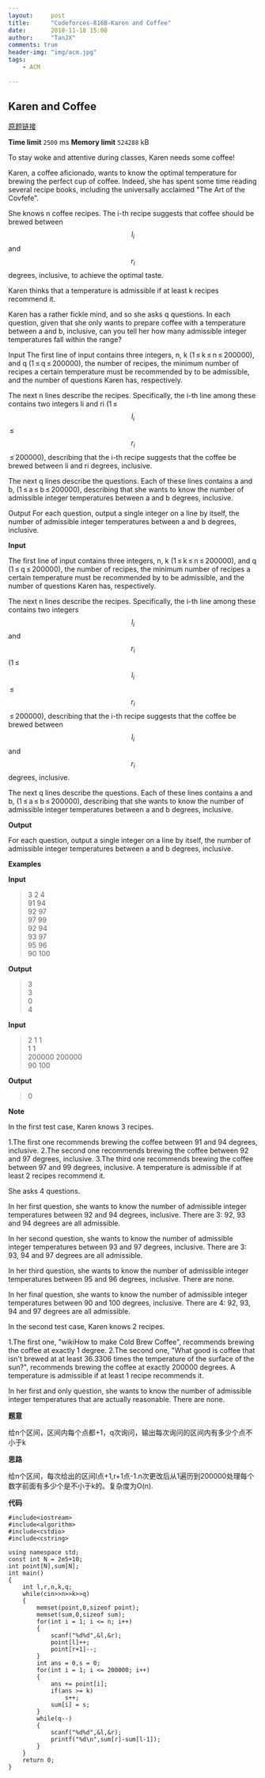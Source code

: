 ```yaml
---
layout:     post
title:      "Codeforces-816B-Karen and Coffee"
date:       2018-11-18 15:00
author:     "TanJX"
comments: true
header-img: "img/acm.jpg"
tags:
    - ACM
    
---
```


## Karen and Coffee 

[原题链接](https://codeforces.com/problemset/problem/816/B)

**Time limit** ```2500``` ms     **Memory limit** ```524288``` kB

To stay woke and attentive during classes, Karen needs some coffee!


Karen, a coffee aficionado, wants to know the optimal temperature for brewing the perfect cup of coffee. Indeed, she has spent some time reading several recipe books, including the universally acclaimed "The Art of the Covfefe".

She knows n coffee recipes. The i-th recipe suggests that coffee should be brewed between $$l_i$$ and $$r_i$$ degrees, inclusive, to achieve the optimal taste.

Karen thinks that a temperature is admissible if at least k recipes recommend it.

Karen has a rather fickle mind, and so she asks q questions. In each question, given that she only wants to prepare coffee with a temperature between a and b, inclusive, can you tell her how many admissible integer temperatures fall within the range?

Input
The first line of input contains three integers, n, k (1 ≤ k ≤ n ≤ 200000), and q (1 ≤ q ≤ 200000), the number of recipes, the minimum number of recipes a certain temperature must be recommended by to be admissible, and the number of questions Karen has, respectively.

The next n lines describe the recipes. Specifically, the i-th line among these contains two integers li and ri (1 ≤ $$l_i$$ ≤ $$r_i$$ ≤ 200000), describing that the i-th recipe suggests that the coffee be brewed between li and ri degrees, inclusive.

The next q lines describe the questions. Each of these lines contains a and b, (1 ≤ a ≤ b ≤ 200000), describing that she wants to know the number of admissible integer temperatures between a and b degrees, inclusive.

Output
For each question, output a single integer on a line by itself, the number of admissible integer temperatures between a and b degrees, inclusive.

**Input**

The first line of input contains three integers, n, k (1 ≤ k ≤ n ≤ 200000), and q (1 ≤ q ≤ 200000), the number of recipes, the minimum number of recipes a certain temperature must be recommended by to be admissible, and the number of questions Karen has, respectively.

The next n lines describe the recipes. Specifically, the i-th line among these contains two integers $$l_i$$ and $$r_i$$ (1 ≤ $$l_i$$ ≤ $$r_i$$ ≤ 200000), describing that the i-th recipe suggests that the coffee be brewed between $$l_i$$ and $$r_i$$ degrees, inclusive.

The next q lines describe the questions. Each of these lines contains a and b, (1 ≤ a ≤ b ≤ 200000), describing that she wants to know the number of admissible integer temperatures between a and b degrees, inclusive.

**Output**

For each question, output a single integer on a line by itself, the number of admissible integer temperatures between a and b degrees, inclusive.

**Examples**

**Input**
>3 2 4<br>
91 94<br>
92 97<br>
97 99<br>
92 94<br>
93 97<br>
95 96<br>
90 100

**Output**
>3<br>
3<br>
0<br>
4

**Input**
>2 1 1<br>
1 1<br>
200000 200000<br>
90 100

**Output**
>0

**Note**

In the first test case, Karen knows 3 recipes.

1.The first one recommends brewing the coffee between 91 and 94 degrees, inclusive.
2.The second one recommends brewing the coffee between 92 and 97 degrees, inclusive.
3.The third one recommends brewing the coffee between 97 and 99 degrees, inclusive.
A temperature is admissible if at least 2 recipes recommend it.

She asks 4 questions.

In her first question, she wants to know the number of admissible integer temperatures between 92 and 94 degrees, inclusive. There are 3: 92, 93 and 94 degrees are all admissible.

In her second question, she wants to know the number of admissible integer temperatures between 93 and 97 degrees, inclusive. There are 3: 93, 94 and 97 degrees are all admissible.

In her third question, she wants to know the number of admissible integer temperatures between 95 and 96 degrees, inclusive. There are none.

In her final question, she wants to know the number of admissible integer temperatures between 90 and 100 degrees, inclusive. There are 4: 92, 93, 94 and 97 degrees are all admissible.

In the second test case, Karen knows 2 recipes.

1.The first one, "wikiHow to make Cold Brew Coffee", recommends brewing the coffee at exactly 1 degree.
2.The second one, "What good is coffee that isn't brewed at at least 36.3306 times the temperature of the surface of the sun?", recommends brewing the coffee at exactly 200000 degrees.
A temperature is admissible if at least 1 recipe recommends it.

In her first and only question, she wants to know the number of admissible integer temperatures that are actually reasonable. There are none.

**题意**

给n个区间，区间内每个点都+1，q次询问，输出每次询问的区间内有多少个点不小于k

**思路**

给n个区间，每次给出的区间l点+1,r+1点-1.n次更改后从1遍历到200000处理每个数字前面有多少个是不小于k的。复杂度为O(n).

**代码**

```
#include<iostream>
#include<algorithm>
#include<cstdio>
#include<cstring>

using namespace std;
const int N = 2e5+10;
int point[N],sum[N];
int main()
{
    int l,r,n,k,q;
    while(cin>>n>>k>>q)
    {
        memset(point,0,sizeof point);
        memset(sum,0,sizeof sum);
        for(int i = 1; i <= n; i++)
        {
            scanf("%d%d",&l,&r);
            point[l]++;
            point[r+1]--;
        }
        int ans = 0,s = 0;
        for(int i = 1; i <= 200000; i++)
        {
            ans += point[i];
            if(ans >= k)
                s++;
            sum[i] = s;
        }
        while(q--)
        {
            scanf("%d%d",&l,&r);
            printf("%d\n",sum[r]-sum[l-1]);
        }
    }
    return 0;
}

```
